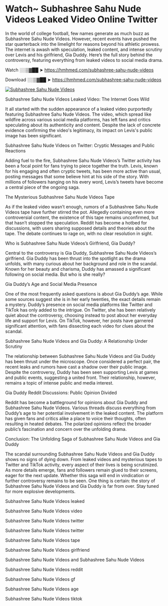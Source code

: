 # Watch~ Subhashree Sahu Nude Videos Leaked Video Online Twitter

In the world of college football, few names generate as much buzz as Subhashree Sahu Nude Videos. However, recent events have pushed the star quarterback into the limelight for reasons beyond his athletic prowess. The internet is awash with speculation, leaked content, and intense scrutiny over Levis and his girlfriend, Gia Duddy. Here’s the full story behind the controversy, featuring everything from leaked videos to social media drama.

Watch ░░▒▓██ ➤ https://hmhmed.com/subhashree-sahu-nude-videos

Download ░░▒▓██ ➤ https://hmhmed.com/subhashree-sahu-nude-videos

[![Subhashree Sahu Nude Videos](https://i.imgur.com/dJHk4Zq.gif)](https://hmhmed.com/subhashree-sahu-nude-videos)

Subhashree Sahu Nude Videos Leaked Video: The Internet Goes Wild

It all started with the sudden appearance of a leaked video purportedly featuring Subhashree Sahu Nude Videos. The video, which spread like wildfire across various social media platforms, has left fans and critics speculating about its authenticity and content. Despite the lack of concrete evidence confirming the video's legitimacy, its impact on Levis's public image has been significant.

Subhashree Sahu Nude Videos on Twitter: Cryptic Messages and Public Reactions

Adding fuel to the fire, Subhashree Sahu Nude Videos’s Twitter activity has been a focal point for fans trying to piece together the truth. Levis, known for his engaging and often cryptic tweets, has been more active than usual, posting messages that some believe hint at his side of the story. With millions of followers hanging on his every word, Levis’s tweets have become a central piece of the ongoing saga.

The Mysterious Subhashree Sahu Nude Videos Tape

As if the leaked video wasn’t enough, rumors of a Subhashree Sahu Nude Videos tape have further stirred the pot. Allegedly containing even more controversial content, the existence of this tape remains unconfirmed, but that hasn’t stopped the speculation. Reddit has become a hotbed for discussions, with users sharing supposed details and theories about the tape. The debate continues to rage on, with no clear resolution in sight.

Who is Subhashree Sahu Nude Videos’s Girlfriend, Gia Duddy?

Central to the controversy is Gia Duddy, Subhashree Sahu Nude Videos’s girlfriend. Gia Duddy has been thrust into the spotlight as the drama unfolds, with many curious about her background and role in the scandal. Known for her beauty and charisma, Duddy has amassed a significant following on social media. But who is she really?

Gia Duddy’s Age and Social Media Presence

One of the most frequently asked questions is about Gia Duddy’s age. While some sources suggest she is in her early twenties, the exact details remain a mystery. Duddy’s presence on social media platforms like Twitter and TikTok has only added to the intrigue. On Twitter, she has been relatively quiet about the controversy, choosing instead to post about her everyday life and support for Levis. On TikTok, however, her posts have garnered significant attention, with fans dissecting each video for clues about the scandal.

Subhashree Sahu Nude Videos and Gia Duddy: A Relationship Under Scrutiny

The relationship between Subhashree Sahu Nude Videos and Gia Duddy has been thrust under the microscope. Once considered a perfect pair, the recent leaks and rumors have cast a shadow over their public image. Despite the controversy, Duddy has been seen supporting Levis at games and public events, suggesting a united front. Their relationship, however, remains a topic of intense public and media interest.

Gia Duddy Reddit Discussions: Public Opinion Divided

Reddit has become a battleground for opinions about Gia Duddy and Subhashree Sahu Nude Videos. Various threads discuss everything from Duddy’s age to her potential involvement in the leaked content. The platform has given fans and critics alike a place to voice their thoughts, often resulting in heated debates. The polarized opinions reflect the broader public’s fascination and concern over the unfolding drama.

Conclusion: The Unfolding Saga of Subhashree Sahu Nude Videos and Gia Duddy

The scandal surrounding Subhashree Sahu Nude Videos and Gia Duddy shows no signs of dying down. From leaked videos and mysterious tapes to Twitter and TikTok activity, every aspect of their lives is being scrutinized. As more details emerge, fans and followers remain glued to their screens, eager for the next update. Whether this saga will end in vindication or further controversy remains to be seen. One thing is certain: the story of Subhashree Sahu Nude Videos and Gia Duddy is far from over. Stay tuned for more explosive developments.

Subhashree Sahu Nude Videos leaked

Subhashree Sahu Nude Videos video

Subhashree Sahu Nude Videos twitter

Subhashree Sahu Nude Videos twitter

Subhashree Sahu Nude Videos tape

Subhashree Sahu Nude Videos girlfriend

Subhashree Sahu Nude Videos and Subhashree Sahu Nude Videos

Subhashree Sahu Nude Videos reddit

Subhashree Sahu Nude Videos gf

Subhashree Sahu Nude Videos age

Subhashree Sahu Nude Videos tiktok